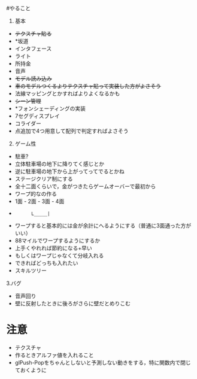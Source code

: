 #やること
1. 基本
- ~~テクスチャ貼る~~
- *坂道
- インタフェース
 - ライト
 - 所持金
- 音声
- ~~モデル読み込み~~
 - ~~車のモデルつくるよりテクスチャ貼って実装した方がよさそう~~
 - 法線マッピングとかすればよりよくなるかも
- ~~シーン管理~~
- *フォンシェーディングの実装
- 7セグディスプレイ
- コライダー
 - 点追加で4つ用意して配列で判定すればよさそう

2. ゲーム性
- 駐車?
 - 立体駐車場の地下に降りてく感じとか
 - 逆に駐車場の地下から上がってってでるとかね
- ステージクリア制にする
 - 全十二面くらいで，金がつきたらゲームオーバーで最初から
 - ワープ的なの作る
 - 1面 - 2面 - 3面 - 4面
 -           L_____|
 - ワープすると基本的には金が余計にへるようにする（普通に3面通った方がいい）
 - 88マイルでワープするようにするか
 - 上手くやれれば節約になる+早い
 - もしくはワープじゃなくて分岐入れる 
  - できればどっちも入れたい
 - スキルツリー

3.バグ
- 音声回り
- 壁に反射したときに後ろがさらに壁だとめりこむ

# 注意
- テクスチャ
 - 作るときアルファ値を入れること
 - glPush-Popをちゃんとしないと予測しない動きをする，特に関数内で閉じておくように